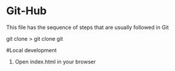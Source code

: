 # Git-Hub

This file has the sequence of steps that are usually followed in Git

git clone  > git clone git

#Local development

1. Open index.html in your browser 
